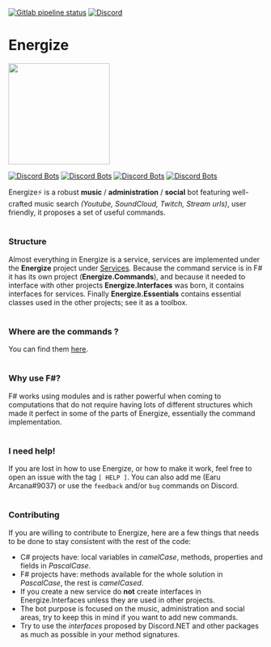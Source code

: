 [![Gitlab pipeline status](https://img.shields.io/gitlab/pipeline/Earu/energize?style=flat-square)](https://gitlab.com/Earu/energize/commits/master)
[![Discord](https://img.shields.io/discord/589801569592147969?style=flat-square)](https://discord.gg/RXZtBr5)
# **Energize**
<img src="https://dl.dropboxusercontent.com/s/8k0lwukl9n1shki/energize_logo.png" height="200px">

[![Discord Bots](https://discordbots.org/api/widget/status/360116713829695489.svg?noavatar=true)](https://discordbots.org/bot/360116713829695489)
[![Discord Bots](https://discordbots.org/api/widget/servers/360116713829695489.svg?noavatar=true)](https://discordbots.org/bot/360116713829695489)
[![Discord Bots](https://discordbots.org/api/widget/lib/360116713829695489.svg?noavatar=true)](https://discordbots.org/bot/360116713829695489)
[![Discord Bots](https://discordbots.org/api/widget/owner/360116713829695489.svg?noavatar=true)](https://discordbots.org/bot/360116713829695489)

Energize⚡ is a robust **music** / **administration** / **social** bot featuring well-crafted music search *(Youtube, SoundCloud, Twitch, Stream urls)*, user friendly, it proposes a set of useful commands.
#
### **Structure**
Almost everything in Energize is a service, services are implemented under the **Energize** project under [Services](https://github.com/Earu/Energize/tree/master/Energize/Services). Because the command service is in F# it has its own project (**Energize.Commands**), and because it needed to interface with other projects **Energize.Interfaces** was born, it contains interfaces for services. Finally **Energize.Essentials** contains essential classes used in the other projects; see it as a toolbox.
#
### **Where are the commands ?**
You can find them [here](https://github.com/Earu/Energize/tree/master/Energize.Commands/Implementation).
#
### **Why use F#?**
F# works using modules and is rather powerful when coming to computations that do not require having lots of different structures which made it perfect in some of the parts of Energize, essentially the command implementation.
#
### **I need help!**
If you are lost in how to use Energize, or how to make it work, feel free to open an issue with the tag `[ HELP ]`. You can also add me (Earu Arcana#9037) or use the `feedback` and/or `bug` commands on Discord.
#
### **Contributing**
If you are willing to contribute to Energize, here are a few things that needs to be done to stay consistent with the rest of the code:
- C# projects have: local variables in *camelCase*, methods, properties and fields in *PascalCase*.
- F# projects have: methods available for the whole solution in *PascalCase*, the rest is *camelCased*.
- If you create a new service do **not** create interfaces in Energize.Interfaces unless they are used in other projects.
- The bot purpose is focused on the music, administration and social areas, try to keep this in mind if you want to add new commands.
- Try to use the *interfaces* proposed by Discord.NET and other packages as much as possible in your method signatures.
